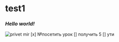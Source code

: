# test1
### ***Hello world!***
![privet mir](https://i.pinimg.com/originals/5b/6e/ca/5b6eca63605bea0eeb48db43f77fa0ce.jpg)
[x] №посетить урок
[] получить 5
[] ути
